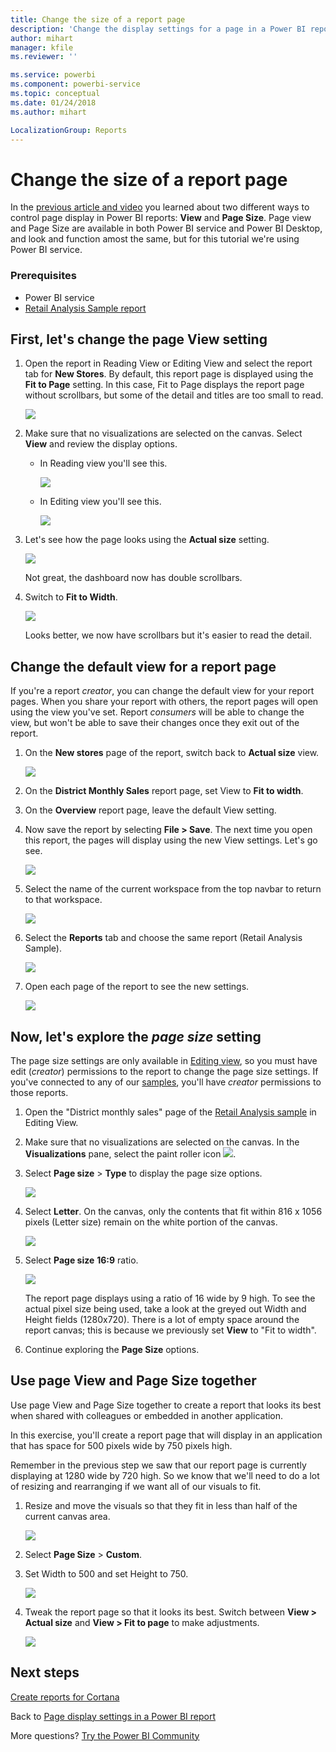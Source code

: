 ```yaml
---
title: Change the size of a report page
description: 'Change the display settings for a page in a Power BI report'
author: mihart
manager: kfile
ms.reviewer: ''

ms.service: powerbi
ms.component: powerbi-service
ms.topic: conceptual
ms.date: 01/24/2018
ms.author: mihart

LocalizationGroup: Reports
---
```

# Change the size of a report page
In the [previous article and video](../power-bi-report-display-settings.md) you learned about two different ways to control page display in Power BI reports: **View** and **Page Size**. Page view and Page Size are available in both Power BI service and Power BI Desktop, and look and function amost the same, but for this tutorial we're using Power BI service.

### Prerequisites
- Power BI service   
- [Retail Analysis Sample report](../sample-retail-analysis.md)

## First, let's change the page View setting

1. Open the report in Reading View or Editing View and select the report tab for **New Stores**. By default, this report page is displayed using the **Fit to Page** setting.  In this case, Fit to Page displays the report page without scrollbars, but some of the detail and titles are too small to read.

   ![](media/end-user-report-view/pbi_fit_to_page.png)
2. Make sure that no visualizations are selected on the canvas. Select **View** and review the display options.

   * In Reading view you'll see this.

     ![](media/end-user-report-view/power-bi-page-view-menu-new.png)
   * In Editing view you'll see this.

     ![](media/end-user-report-view/power-bi-view-editing-view.png)

3. Let's see how the page looks using the **Actual size** setting.

   ![](media/end-user-report-view/power-bi-actal-size2.png)

   Not great, the dashboard now has double scrollbars.
4. Switch to **Fit to Width**.

   ![](media/end-user-report-view/pbi_fit_to_width.png)

   Looks better, we now have scrollbars but it's easier to read the detail.

## Change the default view for a report page
If you're a report *creator*, you can change the default view for your report pages. When you share your report with others, the report pages will open using the view you've set. Report *consumers* will be able to change the view, but won't be able to save their changes once they exit out of the report.

1. On the **New stores** page of the report, switch back to **Actual size** view.

   ![](media/end-user-report-view/power-bi-actual-size.png)

2. On the **District Monthly Sales** report page, set View to **Fit to width**.

3. On the **Overview** report page, leave the default View setting.

4. Now save the report by selecting **File > Save**. The next time you open this report, the pages will display using the new View settings. Let's go see.

   ![](media/end-user-report-view/power-bi-save.png)
3. Select the name of the current workspace from the top navbar to return to that workspace.  

   ![](media/end-user-report-view/power-bi-my-workspace.png)
4. Select the **Reports** tab and choose the same report (Retail Analysis Sample).

    ![](media/end-user-report-view/power-bi-new-report2.png)
5. Open each page of the report to see the new settings.

   ![](media/end-user-report-view/power-bi-page-view.gif)

## Now, let's explore the *page size* setting
The page size settings are only available in [Editing view](../service-interact-with-a-report-in-editing-view.md), so you must have edit (*creator*) permissions to the report to change the page size settings. If you've connected to any of our [samples](../sample-datasets.md), you'll have *creator* permissions to those reports.

1. Open the "District monthly sales" page of the [Retail Analysis sample](../sample-retail-analysis.md) in Editing View.
2. Make sure that no visualizations are selected on the canvas.  In the **Visualizations** pane, select the paint roller icon ![](media/end-user-report-view/power-bi-paintroller.png).
3. Select **Page size** &gt; **Type** to display the page size options.

   ![](media/end-user-report-view/power-bi-page-size-menu-new.png)
4. Select **Letter**.  On the canvas, only the contents that fit within 816 x 1056 pixels (Letter size) remain on the white portion of the canvas.

   ![](media/end-user-report-view/power-bi-letter-new.png)
5. Select **Page size** **16:9** ratio.

   ![](media/end-user-report-view/power-bi-16-to-9-new.png)

   The report page displays using a ratio of 16 wide by 9 high. To see the actual pixel size being used, take a look at the greyed out Width and Height fields (1280x720). There is a lot of empty space around the report canvas; this is because we previously set **View** to "Fit to width".
7. Continue exploring the **Page Size** options.

## Use page View and Page Size together
Use page View and Page Size together to create a report that looks its best when shared with colleagues or embedded in another application.

In this exercise, you'll create a report page that will display in an application that has space for 500 pixels wide by 750 pixels high.

Remember in the previous step we saw that our report page is currently displaying at 1280 wide by 720 high. So we know that we'll need to do a lot of resizing and rearranging if we want all of our visuals to fit.

1. Resize and move the visuals so that they fit in less than half of the current canvas area.

    ![](media/end-user-report-view/power-bi-custom-view.gif)
2. Select **Page Size** &gt; **Custom**.
3. Set Width to 500 and set Height to 750.

    ![](media/end-user-report-view/power-bi-custom-new.png)
4. Tweak the report page so that it looks its best. Switch between **View > Actual size** and **View > Fit to page** to make adjustments.

    ![](media/end-user-report-view/power-bi-final-new.png)

## Next steps
[Create reports for Cortana](../service-cortana-answer-cards.md)

Back to [Page display settings in a Power BI report](../power-bi-report-display-settings.md)

More questions? [Try the Power BI Community](http://community.powerbi.com/)
